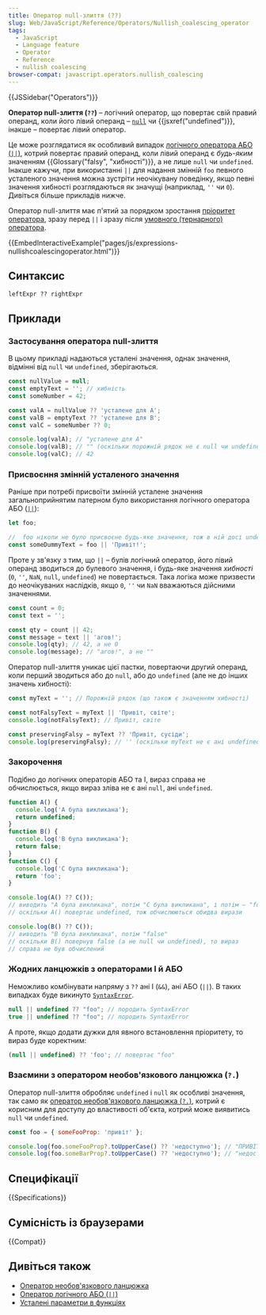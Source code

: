 ```yaml
---
title: Оператор null-злиття (??)
slug: Web/JavaScript/Reference/Operators/Nullish_coalescing_operator
tags:
  - JavaScript
  - Language feature
  - Operator
  - Reference
  - nullish coalescing
browser-compat: javascript.operators.nullish_coalescing
---
```


{{JSSidebar("Operators")}}

**Оператор null-злиття (`??`)** – логічний оператор, що повертає свій правий операнд, коли його лівий операнд – [`null`](/uk/docs/Web/JavaScript/Reference/Operators/null) чи {{jsxref("undefined")}}, інакше – повертає лівий оператор.

Це може розглядатися як особливий випадок [логічного оператора АБО (`||`)](/uk/docs/Web/JavaScript/Reference/Operators/Logical_OR), котрий повертає правий операнд, коли лівий операнд є _будь-яким_ значенням {{Glossary("falsy", "хибності")}}, а не лише `null` чи `undefined`. Інакше кажучи, при використанні `||` для надання змінній `foo` певного усталеного значення можна зустріти неочікувану поведінку, якщо певні значення хибності розглядаються як значущі (наприклад, `''` чи `0`). Дивіться більше прикладів нижче.

Оператор null-злиття має п'ятий за порядком зростання [пріоритет оператора](/uk/docs/Web/JavaScript/Reference/Operators/Operator_Precedence), зразу перед `||` і зразу після [умовного (тернарного) оператора](/uk/docs/Web/JavaScript/Reference/Operators/Conditional_Operator).

{{EmbedInteractiveExample("pages/js/expressions-nullishcoalescingoperator.html")}}

## Синтаксис

```js-nolint
leftExpr ?? rightExpr
```

## Приклади

### Застосування оператора null-злиття

В цьому прикладі надаються усталені значення, однак значення, відмінні від `null` чи `undefined`, зберігаються.

```js
const nullValue = null;
const emptyText = ''; // хибність
const someNumber = 42;

const valA = nullValue ?? 'усталене для A';
const valB = emptyText ?? 'усталене для B';
const valC = someNumber ?? 0;

console.log(valA); // "усталене для A"
console.log(valB); // "" (оскільки порожній рядок не є null чи undefined)
console.log(valC); // 42
```

### Присвоєння змінній усталеного значення

Раніше при потребі присвоїти змінній усталене значення загальноприйнятим патерном було використання логічного оператора АБО ([`||`](/uk/docs/Web/JavaScript/Reference/Operators/Logical_OR)):

```js
let foo;

//  foo ніколи не було присвоєне будь-яке значення, тож в ній досі undefined
const someDummyText = foo || 'Привіт!';
```

Проте у зв'язку з тим, що `||` – булів логічний оператор, його лівий операнд зводиться до булевого значення, і будь-яке значення _хибності_ (`0`, `''`, `NaN`, `null`, `undefined`) не повертається. Така логіка може призвести до неочікуваних наслідків, якщо `0`, `''` чи `NaN` вважаються дійсними значеннями.

```js
const count = 0;
const text = '';

const qty = count || 42;
const message = text || 'агов!';
console.log(qty); // 42, а не 0
console.log(message); // "агов!", а не ""
```

Оператор null-злиття уникає цієї пастки, повертаючи другий операнд, коли перший зводиться або до `null`, або до `undefined` (але не до інших значень хибності):

```js
const myText = ''; // Порожній рядок (що також є значенням хибності)

const notFalsyText = myText || 'Привіт, світе';
console.log(notFalsyText); // Привіт, світе

const preservingFalsy = myText ?? 'Привіт, сусіди';
console.log(preservingFalsy); // '' (оскільки myText не є ані undefined, ані null)
```

### Закорочення

Подібно до логічних операторів АБО та І, вираз справа не обчислюється, якщо вираз зліва не є ані `null`, ані `undefined`.

```js
function A() {
  console.log('A була викликана');
  return undefined;
}
function B() {
  console.log('B була викликана');
  return false;
}
function C() {
  console.log('C була викликана');
  return 'foo';
}

console.log(A() ?? C());
// виводить "A була викликана", потім "C була викликана", і потім – "foo"
// оскільки A() повертає undefined, тож обчислюються обидва вирази

console.log(B() ?? C());
// виводить "B була викликана", потім "false"
// оскільки B() повернув false (а не null чи undefined), то вираз
// справа не був обчислений
```

### Жодних ланцюжків з операторами І й АБО

Неможливо комбінувати напряму з `??` ані І (`&&`), ані АБО (`||`). В таких випадках буде викинуто [`SyntaxError`](/uk/docs/Web/JavaScript/Reference/Global_Objects/SyntaxError).

```js example-bad
null || undefined ?? "foo"; // породить SyntaxError
true || undefined ?? "foo"; // породить SyntaxError
```

А проте, якщо додати дужки для явного встановлення пріоритету, то вираз буде коректним:

```js example-good
(null || undefined) ?? 'foo'; // повертає "foo"
```

### Взаємини з оператором необов'язкового ланцюжка (`?.`)

Оператор null-злиття обробляє `undefined` і `null` як особливі значення, так само як [оператор необов'язкового ланцюжка (`?.`)](/uk/docs/Web/JavaScript/Reference/Operators/Optional_chaining), котрий є корисним для доступу до властивості об'єкта, котрий може виявитись `null` чи `undefined`.

```js
const foo = { someFooProp: 'привіт' };

console.log(foo.someFooProp?.toUpperCase() ?? 'недоступно'); // "ПРИВІТ"
console.log(foo.someBarProp?.toUpperCase() ?? 'недоступно'); // "недоступно"
```

## Специфікації

{{Specifications}}

## Сумісність із браузерами

{{Compat}}

## Дивіться також

- [Оператор необов'язкового ланцюжка](/uk/docs/Web/JavaScript/Reference/Operators/Optional_chaining)
- [Оператор логічного АБО (`||`)](/uk/docs/Web/JavaScript/Reference/Operators/Logical_OR)
- [Усталені параметри в функціях](/uk/docs/Web/JavaScript/Reference/Functions/Default_parameters)
